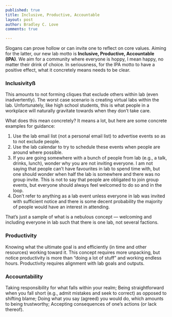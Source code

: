 ```yaml
---
published: true
title: Inclusive, Productive, Accountable
layout: post
author: Bradley C. Love
comments: true

---
```


Slogans can prove hollow or can invite one to reflect on core values. Aiming for the latter, our new lab motto is <b>Inclusive, Productive, Accountable (IPA)</b>. We aim for a community where everyone is hoppy, I mean happy, no matter their drink of choice. In seriousness, for the IPA motto to have a positive effect, what it concretely means needs to be clear.

### Inclusivityß

This amounts to not forming cliques that exclude others within lab (even inadvertently). The worst case scenario is creating virtual labs within the lab. Unfortunately, like high school students, this is what people in a workplace will naturally gravitate towards when they don’t take care.

What does this mean concretely? It means a lot, but here are some concrete examples for guidance:

<ol>
<li>Use the lab email list (not a personal email list) to advertise events so as to not exclude people.</li>

<li>Use the lab calendar to try to schedule these events when people are around where possible.</li>

<li>If you are going somewhere with a bunch of people from lab (e.g., a talk, drinks, lunch), wonder why you are not inviting everyone. I am not saying that people can’t have favourites in lab to spend time with, but one should wonder when half the lab is somewhere and there was no group invite. This is not to say that people are obligated to join group events, but everyone should always feel welcomed to do so and in the loop.</li>

<li>Don’t refer to anything as a lab event unless everyone in lab was invited with sufficient notice and there is some decent probability the majority of people would have an interest in attending.</li>
</ol>

That’s just a sample of what is a nebulous concept —  welcoming and including everyone in lab such that there is one lab, not several factions.

### Productivity

Knowing what the ultimate goal is and efficiently (in time and other resources) working toward it. This concept requires more unpacking, but notice productivity is more than “doing a lot of stuff” and working endless hours. Productivity requires alignment with lab goals and outputs.

### Accountability

Taking responsibility for what falls within your realm; Being straightforward when you fall short (e.g., admit mistakes and seek to correct) as opposed to shifting blame; Doing what you say (agreed) you would do, which amounts to being trustworthy; Accepting consequences of one’s actions (or lack thereof).
